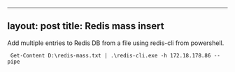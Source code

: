  ---
layout: post
title: Redis mass insert
---

Add multiple entries to Redis DB from a file using redis-cli from powershell.

```
 Get-Content D:\redis-mass.txt | .\redis-cli.exe -h 172.18.178.86 --pipe
 ```
